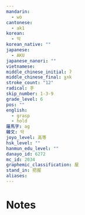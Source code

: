 ```yaml
---
mandarin:
  - wò
cantonese:
  - ak1
korean:
  - 악
korean_native: ""
japanese:
  - AKU
japanese_nanori: ""
vietnamese:
middle_chinese_initial: ʔ
middle_chinese_final: ɣʌk
stroke_count: "12"
radical: 手
skip_number: 1-3-9
grade_level: 6
pos: ""
english:
  - grasp
  - hold
羅馬字: ag
韓文: 악
joyo_level: 高等
hsk_level: ""
hanmun_edu_level: ""
danayo_id: 6272
mc_id: 2034
graphemic_classification: 屋
stand_in: 把握
aliases:
---
```


# Notes
